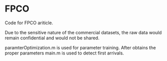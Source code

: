 # FPCO
 Code for FPCO ariticle.
 
 Due to the sensitive nature of the commercial datasets, the raw data would remain confidential and would not be shared.
 
 paramterOptimization.m is used for parameter training. After obtains the proper parameters main.m is used to detect first arrivals.
